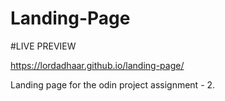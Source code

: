 # Landing-Page
#LIVE PREVIEW

https://lordadhaar.github.io/landing-page/

Landing page for the odin project assignment - 2.
